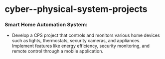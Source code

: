 # cyber--physical-system-projects

### Smart Home Automation System:
 - Develop a CPS project that controls and monitors various home devices such as lights, thermostats, security cameras, and appliances. Implement features like energy efficiency, security monitoring, and remote control through a mobile application.
